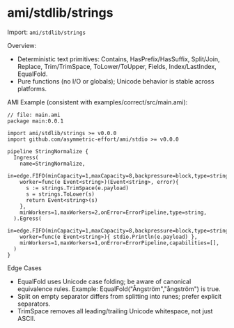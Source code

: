 # ami/stdlib/strings

Import: `ami/stdlib/strings`

Overview:
- Deterministic text primitives: Contains, HasPrefix/HasSuffix, Split/Join, Replace, Trim/TrimSpace, ToLower/ToUpper, Fields, Index/LastIndex, EqualFold.
- Pure functions (no I/O or globals); Unicode behavior is stable across platforms.

AMI Example (consistent with examples/correct/src/main.ami):

```ami
// file: main.ami
package main:0.0.1

import ami/stdlib/strings >= v0.0.0
import github.com/asymmetric-effort/ami/stdio >= v0.0.0

pipeline StringNormalize {
  Ingress(
    name=StringNormalize,
    in=edge.FIFO(minCapacity=1,maxCapacity=8,backpressure=block,type=string),
    worker=func(e Event<string>)(Event<string>, error){
      s := strings.TrimSpace(e.payload)
      s = strings.ToLower(s)
      return Event<string>(s)
    },
    minWorkers=1,maxWorkers=2,onError=ErrorPipeline,type=string,
  ).Egress(
    in=edge.FIFO(minCapacity=1,maxCapacity=8,backpressure=block,type=string),
    worker=func(e Event<string>){ stdio.Println(e.payload) },
    minWorkers=1,maxWorkers=1,onError=ErrorPipeline,capabilities=[],
  )
}
```

Edge Cases
- EqualFold uses Unicode case folding; be aware of canonical equivalence rules. Example: EqualFold("Ångström","ångström") is true.
- Split on empty separator differs from splitting into runes; prefer explicit separators.
- TrimSpace removes all leading/trailing Unicode whitespace, not just ASCII.
